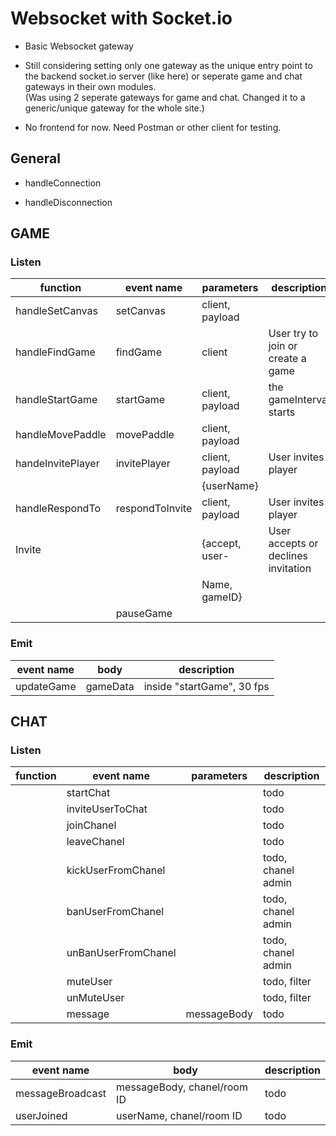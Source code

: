# Websocket with Socket.io

- Basic Websocket gateway

- Still considering setting only one gateway as the unique entry point to the backend socket.io server (like here) or seperate game and chat gateways in their own modules.  
  (Was using 2 seperate gateways for game and chat. Changed it to a generic/unique gateway for the whole site.)

- No frontend for now. Need Postman or other client for testing.

## General

- handleConnection

- handleDisconnection

## GAME

### Listen

| function         | event name       | parameters      | description                       |
| ---------------- | ---------------- | --------------- | --------------------------------- |
| handleSetCanvas  | setCanvas        | client, payload |                                   |
| handleFindGame   | findGame         | client          | User try to join or create a game |
| handleStartGame  | startGame        | client, payload | the gameInterval starts           |
| handleMovePaddle | movePaddle       | client, payload |
| handeInvitePlayer| invitePlayer			| client, payload | User invites player
|									 |									|	{userName}			| 											            |
| handleRespondTo	 | respondToInvite	| client, payload | User invites player
|	Invite					 |									|	{accept, user-	| User accepts or declines invitation
|									 |									|	Name, gameID}		|
|                  | pauseGame        |                 |                                   |

### Emit

| event name | body     | description                |
| ---------- | -------- | -------------------------- |
| updateGame | gameData | inside "startGame", 30 fps |

## CHAT

### Listen

| function | event name          | parameters  | description        |
| -------- | ------------------- | ----------- | ------------------ |
|          | startChat           |             | todo               |
|          | inviteUserToChat    |             | todo               |
|          | joinChanel          |             | todo               |
|          | leaveChanel         |             | todo               |
|          | kickUserFromChanel  |             | todo, chanel admin |
|          | banUserFromChanel   |             | todo, chanel admin |
|          | unBanUserFromChanel |             | todo, chanel admin |
|          | muteUser            |             | todo, filter       |
|          | unMuteUser          |             | todo, filter       |
|          | message             | messageBody | todo               |

### Emit

| event name       | body                        | description |
| ---------------- | --------------------------- | ----------- |
| messageBroadcast | messageBody, chanel/room ID | todo        |
| userJoined       | userName, chanel/room ID    | todo        |

